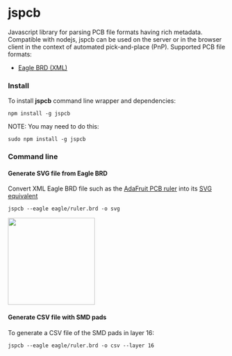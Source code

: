 # jspcb
Javascript library for parsing PCB file formats having rich metadata. 
Compatible with nodejs, jspcb can be used on the server or in the browser 
client in the context of automated pick-and-place (PnP). Supported PCB file
formats:

* <a href="file:///home/chronos/u-a7a1ed9f0b86bfc3924e4a621e22cffc1868821a/Downloads/eagle416r2_help_en.pdf">Eagle BRD (XML)</a>

### Install
To install **jspcb** command line wrapper and dependencies:

`npm install -g jspcb`

NOTE: You may need to do this:

`sudo npm install -g jspcb`

### Command line
#### Generate SVG file from Eagle BRD
Convert XML Eagle BRD file such as the 
<a href="https://github.com/adafruit/Adafruit-PCB-Ruler/blob/master/Adafruit%20PCB%20Reference%20Ruler.brd">AdaFruit PCB ruler</a>
into its 
<a href="https://raw.githubusercontent.com/firepick/jspcb/master/eagle/ruler.svg">SVG equivalent</a>

`jspcb --eagle eagle/ruler.brd -o svg`

<a href="https://raw.githubusercontent.com/firepick/jspcb/master/doc/ruler.png">
    <img src="https://raw.githubusercontent.com/firepick/jspcb/master/doc/ruler.png" height="200px"></a>

#### Generate CSV file with SMD pads
To generate a CSV file of the SMD pads in layer 16:

`jspcb --eagle eagle/ruler.brd -o csv --layer 16`


